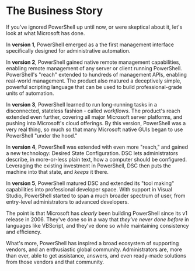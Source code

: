 # The Business Story

If you've ignored PowerShell up until now, or were skeptical about it, let's look at what Microsoft has done.

In **version 1**, PowerShell emerged as a the first management interface specifically designed for administrative automation. 

In **version 2**, PowerShell gained native remote management capabilities, enabling remote management of any server or client running PowerShell. PowerShell's "reach" extended to hundreds of management APIs, enabling real-world management. The product also matured a deceptively simple, powerful scripting language that can be used to build professional-grade units of automation.

In **version 3**, PowerShell learned to run long-running tasks in a disconnected, stateless fashion - called _workflows_. The product's reach extended even further, covering all major Microsoft server platforms, and pushing into Microsoft's cloud offerings. By this version, PowerShell was a very real thing, so much so that many Microsoft native GUIs began to use PowerShell "under the hood."

In **version 4**, PowerShell was extended with even more "reach," and gained a new technology: Desired State Configuration. DSC lets administrators describe, in more-or-less plain text, how a computer should be configured. Leveraging the existing investment in PowerShell, DSC then puts the machine into that state, and _keeps_ it there.

In **version 5**, PowerShell matured DSC and extended its "tool making" capabilities into professional developer space. With support in Visual Studio, PowerShell started to span a much broader spectrum of user, from entry-level administrators to advanced developers.

The point is that Microsoft has _clearly_ been building PowerShell since its v1 release in 2006. They've done so in a way that _they've never done before_ in languages like VBScript, and they've done so while maintaining consistency and efficiency.

What's more, PowerShell has inspired a broad ecosystem of supporting vendors, and an enthusiastic global community. Administrators are, more than ever, able to get assistance, answers, and even ready-made solutions from those vendors and that community.
